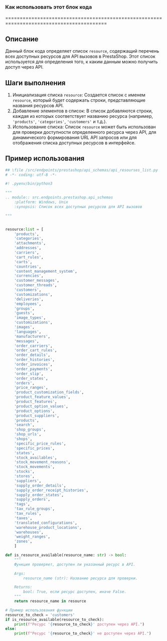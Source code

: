 ### Как использовать этот блок кода
=========================================================================================

Описание
-------------------------
Данный блок кода определяет список `resource`, содержащий перечень всех доступных ресурсов для API вызовов в PrestaShop. Этот список используется для определения того, к каким данным можно получить доступ через API.

Шаги выполнения
-------------------------
1.  Инициализация списка `resource`: Создается список с именем `resource`, который будет содержать строки, представляющие названия ресурсов API.
2.  Добавление элементов в список: В список добавляются строки, каждая из которых соответствует названию ресурса (например, `'products'`, `'categories'`, `'customers'` и т.д.).
3.  Использование списка: Список `resource` может быть использован для проверки доступности определенного ресурса через API, для динамического формирования URL API запросов или для отображения списка доступных ресурсов в интерфейсе.

Пример использования
-------------------------

```python
## \file /src/endpoints/prestashop/api_schemas/api_resourses_list.py
# -*- coding: utf-8 -*-

#! .pyenv/bin/python3

"""
.. module:: src.endpoints.prestashop.api_schemas 
	:platform: Windows, Unix
	:synopsis: Список всех доступных ресурсов для API вызовов

"""


resource:list = [
    'products', 
    'categories', 
    'attachments', 
    'addresses',  
    'carriers', 
    'cart_rules', 
    'carts',
    'countries',
    'content_management_system',
    'currencies', 
    'customer_messages', 
    'customer_threads',
    'customers',
    'customizations',
    'deliveries',
    'employees', 
    'groups', 
    'guests',
    'image_types',
    'customizations',
    'images',
    'languages', 
    'manufacturers', 
    'messages',
    'order_carriers',
    'order_cart_rules',
    'order_details',
    'order_histories', 
    'order_invoices', 
    'order_payments',
    'order_slip',
    'order_states',
    'orders',
    'price_ranges',
    'product_customization_fields',
    'product_feature_values',
    'product_features', 
    'product_option_values', 
    'product_options',
    'product_suppliers',
    'products',
    'search',
    'shop_groups',
    'shop_urls',
    'shops', 
    'specific_price_rules', 
    'specific_prices',
    'states',
    'stock_availables',
    'stock_movement_reasons',
    'stock_movements',
    'stocks',
    'stores',
    'suppliers', 
    'supply_order_details', 
    'supply_order_receipt_histories',
    'supply_order_states',
    'supply_orders',
    'tags',
    'tax_rule_groups',
    'tax_rules',
    'taxes',
    'translated_configurations',
    'warehouse_product_locations', 
    'warehouses', 
    'weight_ranges',
    'zones',
    ]

def is_resource_available(resource_name: str) -> bool:
    """
    Функция проверяет, доступен ли указанный ресурс в API.

    Args:
        resource_name (str): Название ресурса для проверки.

    Returns:
        bool: True, если ресурс доступен, иначе False.
    """
    return resource_name in resource

# Пример использования функции
resource_to_check = 'customers'
if is_resource_available(resource_to_check):
    print(f"Ресурс '{resource_to_check}' доступен через API.")
else:
    print(f"Ресурс '{resource_to_check}' не доступен через API.")